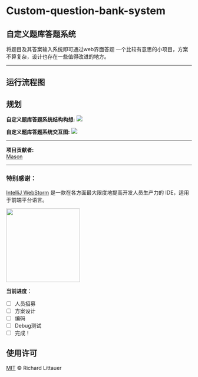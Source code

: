 # Custom-question-bank-system
## 自定义题库答题系统
将题目及其答案输入系统即可通过web界面答题 
一个比较有意思的小项目，方案不算复杂，设计也存在一些值得改进的地方。

*** 
## 运行流程图  


## 规划
**自定义题库答题系统结构构想:**
<img src="https://school-of-automation-engineering.github.io/Custom-question-bank-system/img/自定义题库答题系统结构构想.jpg"> 

**自定义题库答题系统交互图:**
<img src="https://school-of-automation-engineering.github.io/Custom-question-bank-system/img/自定义题库答题系统交互图.png"> 

*** 
**项目贡献者:**  
[Mason](https://github.com/mason369)

*** 
### 特别感谢：  
[IntelliJ WebStorm](https://zh.wikipedia.org/zh-hans/IntelliJ_IDEA) 是一款在各方面最大限度地提高开发人员生产力的 IDE，适用于前端平台语言。

<img src="https://resources.jetbrains.com/storage/products/company/brand/logos/WebStorm_icon.png?_gl=1*10616q8*_ga*MTEwMzE4MDQwOS4xNjU0NzQ0NjIw*_ga_9J976DJZ68*MTY1NTA5NzcyOC4yLjEuMTY1NTA5ODE3Ni42MA..&_ga=2.237879491.294686240.1655097729-1103180409.1654744620" width="200"/>

**当前进度**：
- [ ] 人员招募
- [ ] 方案设计
- [ ] 编码
- [ ] Debug测试
- [ ] 完成！ 
 
## 使用许可

[MIT](LICENSE) © Richard Littauer
